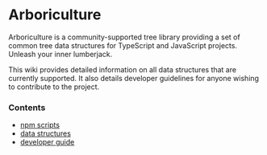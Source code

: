 # Arboriculture

Arboriculture is a community-supported tree library providing a set of common tree data structures for TypeScript and
JavaScript projects.  Unleash your inner lumberjack.

This wiki provides detailed information on all data structures that are currently supported.  It also details developer
guidelines for anyone wishing to contribute to the project.

### Contents

- [npm scripts](https://haleyhousellc.github.io/arboriculture/npm_scripts)
- [data structures](https://haleyhousellc.github.io/arboriculture/deep_dive)
- [developer guide](https://haleyhousellc.github.io/arboriculture/developer)
